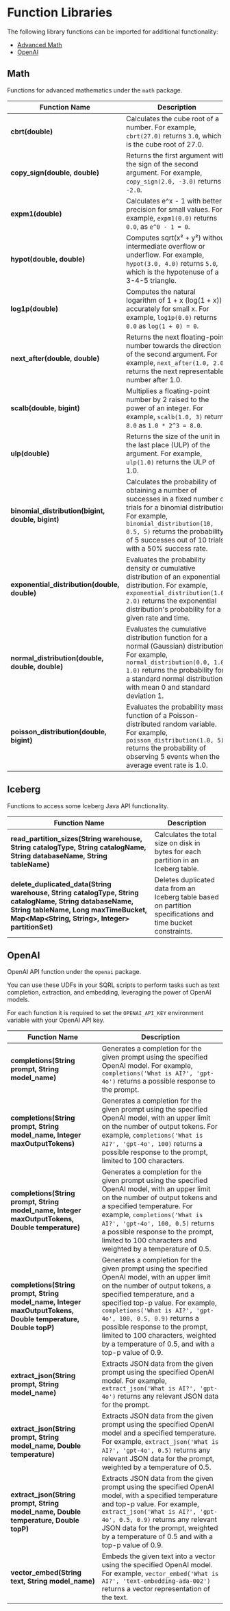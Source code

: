 # Function Libraries

The following library functions can be imported for additional functionality:
* [Advanced Math](#math)
* [OpenAI](#openai)

## Math

Functions for advanced mathematics under the `math` package.

| **Function Name**                                 | **Description**                                                                                                                                                                                                                                          |
|---------------------------------------------------|----------------------------------------------------------------------------------------------------------------------------------------------------------------------------------------------------------------------------------------------------------|
| **cbrt(double)**                                  | Calculates the cube root of a number. For example, `cbrt(27.0)` returns `3.0`, which is the cube root of 27.0.                                                                                                                                           |
| **copy_sign(double, double)**                     | Returns the first argument with the sign of the second argument. For example, `copy_sign(2.0, -3.0)` returns `-2.0`.                                                                                                                                     |
| **expm1(double)**                                 | Calculates e^x - 1 with better precision for small values. For example, `expm1(0.0)` returns `0.0`, as `e^0 - 1 = 0`.                                                                                                                                    |
| **hypot(double, double)**                         | Computes sqrt(x² + y²) without intermediate overflow or underflow. For example, `hypot(3.0, 4.0)` returns `5.0`, which is the hypotenuse of a 3-4-5 triangle.                                                                                            |
| **log1p(double)**                                 | Computes the natural logarithm of 1 + x (log(1 + x)) accurately for small x. For example, `log1p(0.0)` returns `0.0` as `log(1 + 0) = 0`.                                                                                                                |
| **next_after(double, double)**                    | Returns the next floating-point number towards the direction of the second argument. For example, `next_after(1.0, 2.0)` returns the next representable number after 1.0.                                                                                |
| **scalb(double, bigint)**                         | Multiplies a floating-point number by 2 raised to the power of an integer. For example, `scalb(1.0, 3)` returns `8.0` as `1.0 * 2^3 = 8.0`.                                                                                                              |
| **ulp(double)**                                   | Returns the size of the unit in the last place (ULP) of the argument. For example, `ulp(1.0)` returns the ULP of 1.0.                                                                                                                                    |
| **binomial_distribution(bigint, double, bigint)** | Calculates the probability of obtaining a number of successes in a fixed number of trials for a binomial distribution. For example, `binomial_distribution(10, 0.5, 5)` returns the probability of 5 successes out of 10 trials with a 50% success rate. |
| **exponential_distribution(double, double)**      | Evaluates the probability density or cumulative distribution of an exponential distribution. For example, `exponential_distribution(1.0, 2.0)` returns the exponential distribution's probability for a given rate and time.                             |
| **normal_distribution(double, double, double)**   | Evaluates the cumulative distribution function for a normal (Gaussian) distribution. For example, `normal_distribution(0.0, 1.0, 1.0)` returns the probability for a standard normal distribution with mean 0 and standard deviation 1.                  |
| **poisson_distribution(double, bigint)**          | Evaluates the probability mass function of a Poisson-distributed random variable. For example, `poisson_distribution(1.0, 5)` returns the probability of observing 5 events when the average event rate is 1.0.                                          |


## Iceberg

Functions to access some Iceberg Java API functionality.

| **Function Name**                                                                                                                                                                               | **Description**                                                                                              |
|-------------------------------------------------------------------------------------------------------------------------------------------------------------------------------------------------|--------------------------------------------------------------------------------------------------------------|
| **read_partition_sizes(String warehouse, String catalogType, String catalogName, String databaseName, String tableName)**                                                                       | Calculates the total size on disk in bytes for each partition in an Iceberg table.                           |
| **delete_duplicated_data(String warehouse, String catalogType, String catalogName, String databaseName, String tableName, Long maxTimeBucket, Map<Map<String, String>, Integer> partitionSet)** | Deletes duplicated data from an Iceberg table based on partition specifications and time bucket constraints. |


## OpenAI

OpenAI API function under the `openai` package.

You can use these UDFs in your SQRL scripts to perform tasks such as text completion, extraction, and embedding, leveraging the power of OpenAI models.

For each function it is required to set the `OPENAI_API_KEY` environment variable with your OpenAI API key.

| **Function Name**                                                                                           | **Description**                                                                                                                                                                                                                                                                                                                                                                                                                                                                              |
|-------------------------------------------------------------------------------------------------------------|----------------------------------------------------------------------------------------------------------------------------------------------------------------------------------------------------------------------------------------------------------------------------------------------------------------------------------------------------------------------------------------------------------------------------------------------------------------------------------------------|
| **completions(String prompt, String model_name)**                                                           | Generates a completion for the given prompt using the specified OpenAI model. For example, `completions('What is AI?', 'gpt-4o')` returns a possible response to the prompt.                                                                                                                                                                                                                                                                                                                 |
| **completions(String prompt, String model_name, Integer maxOutputTokens)**                                  | Generates a completion for the given prompt using the specified OpenAI model, with an upper limit on the number of output tokens.                                             For example, `completions('What is AI?', 'gpt-4o', 100)` returns a possible response to the prompt, limited to 100 characters.                                                                                                                                                                                 |
| **completions(String prompt, String model_name, Integer maxOutputTokens, Double temperature)**              | Generates a completion for the given prompt using the specified OpenAI model, with an upper limit on the number of output tokens and a specified temperature. For example, `completions('What is AI?', 'gpt-4o', 100, 0.5)` returns a possible response to the prompt, limited to 100 characters and weighted by a temperature of 0.5.                                                                                                                                                       |
| **completions(String prompt, String model_name, Integer maxOutputTokens, Double temperature, Double topP)** | Generates a completion for the given prompt using the specified OpenAI model, with an upper limit on the number of output tokens, a specified temperature, and a specified top-p value. For example, `completions('What is AI?', 'gpt-4o', 100, 0.5, 0.9)` returns a possible response to the prompt, limited to 100 characters, weighted by a temperature of 0.5, and with a top-p value of 0.9.                                                                                            |
| **extract_json(String prompt, String model_name)**                                                          | Extracts JSON data from the given prompt using the specified OpenAI model. For example, `extract_json('What is AI?', 'gpt-4o')` returns any relevant JSON data for the prompt.                                                                                                                                                                                                                                                                                                               |
| **extract_json(String prompt, String model_name, Double temperature)**                                      | Extracts JSON data from the given prompt using the specified OpenAI model and a specified temperature. For example,                                                             `extract_json('What is AI?', 'gpt-4o', 0.5)` returns any relevant JSON data for the prompt, weighted by a temperature of 0.5.                                                                                                                                                                                |
| **extract_json(String prompt, String model_name, Double temperature, Double topP)**                         | Extracts JSON data from the given prompt using the specified OpenAI model, with a specified temperature and top-p value.                                                                                                                                                                                       For example, `extract_json('What is AI?', 'gpt-4o', 0.5, 0.9)` returns any relevant JSON data for the prompt, weighted by a temperature of 0.5 and with a top-p value of 0.9. |
| **vector_embed(String text, String model_name)**                                                            | Embeds the given text into a vector using the specified OpenAI model. For example, `vector_embed('What is AI?', 'text-embedding-ada-002')` returns a vector representation of the text.                                                                                                                                                                                                                                                                                                      |
